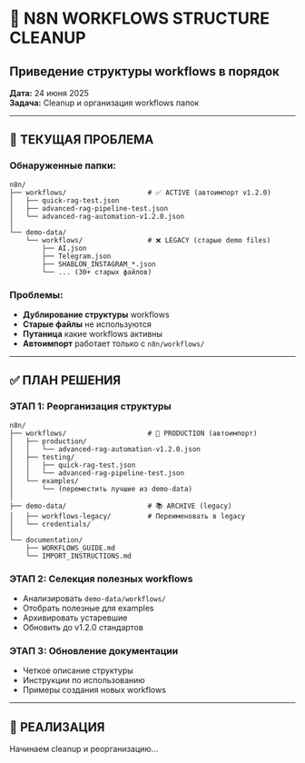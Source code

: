 # 📁 N8N WORKFLOWS STRUCTURE CLEANUP
## Приведение структуры workflows в порядок

**Дата:** 24 июня 2025  
**Задача:** Cleanup и организация workflows папок  

---

## 🎯 ТЕКУЩАЯ ПРОБЛЕМА

### Обнаруженные папки:
```
n8n/
├── workflows/                    # ✅ ACTIVE (автоимпорт v1.2.0)
│   ├── quick-rag-test.json
│   ├── advanced-rag-pipeline-test.json
│   └── advanced-rag-automation-v1.2.0.json
│
└── demo-data/
    └── workflows/                # ❌ LEGACY (старые demo files)
        ├── AI.json
        ├── Telegram.json
        ├── SHABLON_INSTAGRAM_*.json
        └── ... (30+ старых файлов)
```

### Проблемы:
- **Дублирование структуры** workflows
- **Старые файлы** не используются
- **Путаница** какие workflows активны
- **Автоимпорт** работает только с `n8n/workflows/`

---

## ✅ ПЛАН РЕШЕНИЯ

### **ЭТАП 1: Реорганизация структуры**
```
n8n/
├── workflows/                    # 🎯 PRODUCTION (автоимпорт)
│   ├── production/
│   │   └── advanced-rag-automation-v1.2.0.json
│   ├── testing/
│   │   ├── quick-rag-test.json
│   │   └── advanced-rag-pipeline-test.json
│   └── examples/
│       └── (переместить лучшие из demo-data)
│
├── demo-data/                    # 📚 ARCHIVE (legacy)
│   ├── workflows-legacy/         # Переименовать в legacy
│   └── credentials/
│
└── documentation/
    ├── WORKFLOWS_GUIDE.md
    └── IMPORT_INSTRUCTIONS.md
```

### **ЭТАП 2: Селекция полезных workflows**
- Анализировать `demo-data/workflows/`  
- Отобрать полезные для examples
- Архивировать устаревшие
- Обновить до v1.2.0 стандартов

### **ЭТАП 3: Обновление документации**
- Четкое описание структуры
- Инструкции по использованию
- Примеры создания новых workflows

---

## 🚀 РЕАЛИЗАЦИЯ

Начинаем cleanup и реорганизацию...
